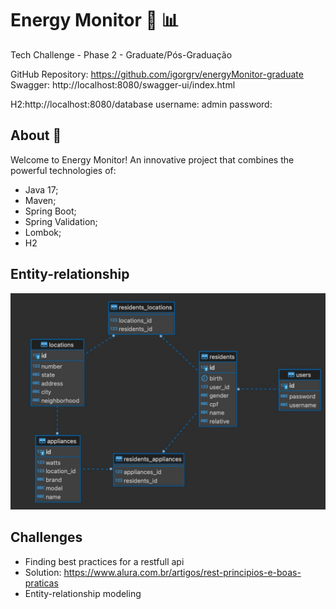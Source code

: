 # Energy Monitor :battery: :bar_chart:
Tech Challenge - Phase 2 - Graduate/Pós-Graduação

GitHub Repository: https://github.com/igorgrv/energyMonitor-graduate
Swagger: http://localhost:8080/swagger-ui/index.html

H2:http://localhost:8080/database
username: admin
password: 

## About :book:

Welcome to Energy Monitor! An innovative project that combines the powerful technologies of:

* Java 17;
* Maven; 
* Spring Boot;
* Spring Validation;
* Lombok;
* H2


## Entity-relationship

<img src="./Entities.jpeg" alt="Entities" style="zoom: 50%;" />

## Challenges

* Finding best practices for a restfull api 
* Solution: https://www.alura.com.br/artigos/rest-principios-e-boas-praticas
* Entity-relationship modeling
